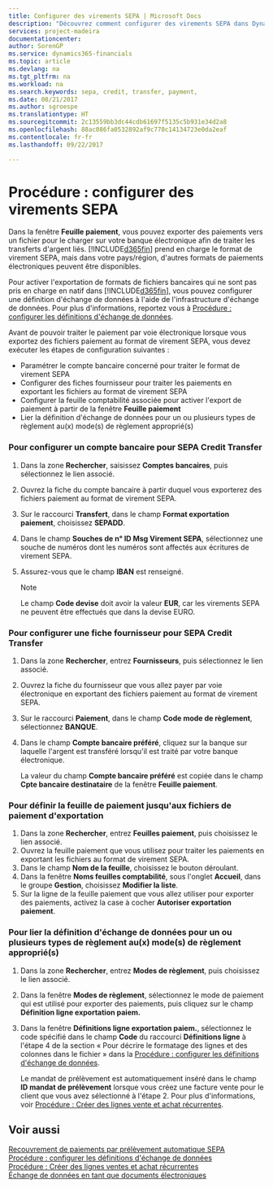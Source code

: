 ```yaml
---
title: Configurer des virements SEPA | Microsoft Docs
description: "Découvrez comment configurer des virements SEPA dans Dynamics 365 for Financials."
services: project-madeira
documentationcenter: 
author: SorenGP
ms.service: dynamics365-financials
ms.topic: article
ms.devlang: na
ms.tgt_pltfrm: na
ms.workload: na
ms.search.keywords: sepa, credit, transfer, payment,
ms.date: 08/21/2017
ms.author: sgroespe
ms.translationtype: HT
ms.sourcegitcommit: 2c13559bb3dc44cdb61697f5135c5b931e34d2a8
ms.openlocfilehash: 88ac086fa0532892af9c770c14134723e0da2eaf
ms.contentlocale: fr-fr
ms.lasthandoff: 09/22/2017

---
```

# <a name="how-to-set-up-sepa-credit-transfer"></a>Procédure : configurer des virements SEPA
Dans la fenêtre **Feuille paiement**, vous pouvez exporter des paiements vers un fichier pour le charger sur votre banque électronique afin de traiter les transferts d'argent liés. [!INCLUDE[d365fin](includes/d365fin_md.md)] prend en charge le format de virement SEPA, mais dans votre pays/région, d'autres formats de paiements électroniques peuvent être disponibles.  

Pour activer l'exportation de formats de fichiers bancaires qui ne sont pas pris en charge en natif dans [!INCLUDE[d365fin](includes/d365fin_md.md)], vous pouvez configurer une définition d'échange de données à l'aide de l'infrastructure d'échange de données. Pour plus d'informations, reportez vous à [Procédure : configurer les définitions d'échange de données](across-how-to-set-up-data-exchange-definitions.md).  

Avant de pouvoir traiter le paiement par voie électronique lorsque vous exportez des fichiers paiement au format de virement SEPA, vous devez exécuter les étapes de configuration suivantes :  

* Paramétrer le compte bancaire concerné pour traiter le format de virement SEPA  
* Configurer des fiches fournisseur pour traiter les paiements en exportant les fichiers au format de virement SEPA  
* Configurer la feuille comptabilité associée pour activer l'export de paiement à partir de la fenêtre **Feuille paiement**  
* Lier la définition d'échange de données pour un ou plusieurs types de règlement au(x) mode(s) de règlement approprié(s)  

### <a name="to-set-up-a-bank-account-for-sepa-credit-transfer"></a>Pour configurer un compte bancaire pour SEPA Credit Transfer  
1. Dans la zone **Rechercher**, saisissez **Comptes bancaires**, puis sélectionnez le lien associé.  
2. Ouvrez la fiche du compte bancaire à partir duquel vous exporterez des fichiers paiement au format de virement SEPA.  
3. Sur le raccourci **Transfert**, dans le champ **Format exportation paiement**, choisissez **SEPADD**.  
4. Dans le champ **Souches de n° ID Msg Virement SEPA**, sélectionnez une souche de numéros dont les numéros sont affectés aux écritures de virement SEPA.  
5. Assurez-vous que le champ **IBAN** est renseigné.  

    > [!NOTE]  
    >  Le champ **Code devise** doit avoir la valeur **EUR**, car les virements SEPA ne peuvent être effectués que dans la devise EURO.  

### <a name="to-set-up-a-vendor-card-for-sepa-credit-transfer"></a>Pour configurer une fiche fournisseur pour SEPA Credit Transfer  
1. Dans la zone **Rechercher**, entrez **Fournisseurs**, puis sélectionnez le lien associé.  
2. Ouvrez la fiche du fournisseur que vous allez payer par voie électronique en exportant des fichiers paiement au format de virement SEPA.  
3. Sur le raccourci **Paiement**, dans le champ **Code mode de règlement**, sélectionnez **BANQUE**.  
4. Dans le champ **Compte bancaire préféré**, cliquez sur la banque sur laquelle l'argent est transféré lorsqu'il est traité par votre banque électronique.  

     La valeur du champ **Compte bancaire préféré** est copiée dans le champ **Cpte bancaire destinataire** de la fenêtre **Feuille paiement**.  

### <a name="to-set-the-payment-journal-up-to-export-payment-files"></a>Pour définir la feuille de paiement jusqu'aux fichiers de paiement d'exportation  
1. Dans la zone **Rechercher**, entrez **Feuilles paiement**, puis choisissez le lien associé.  
2. Ouvrez la feuille paiement que vous utilisez pour traiter les paiements en exportant les fichiers au format de virement SEPA.  
3. Dans le champ **Nom de la feuille**, choisissez le bouton déroulant.  
4. Dans la fenêtre **Noms feuilles comptabilité**, sous l'onglet **Accueil**, dans le groupe **Gestion**, choisissez **Modifier la liste**.  
5. Sur la ligne de la feuille paiement que vous allez utiliser pour exporter des paiements, activez la case à cocher **Autoriser exportation paiement**.  

### <a name="to-connect-the-data-exchange-definition-for-one-or-more-payment-types-with-the-relevant-payment-method-or-methods"></a>Pour lier la définition d'échange de données pour un ou plusieurs types de règlement au(x) mode(s) de règlement approprié(s)  
1. Dans la zone **Rechercher**, entrez **Modes de règlement**, puis choisissez le lien associé.  
2. Dans la fenêtre **Modes de règlement**, sélectionnez le mode de paiement qui est utilisé pour exporter des paiements, puis cliquez sur le champ **Définition ligne exportation paiem.**  
3. Dans la fenêtre **Définitions ligne exportation paiem.**, sélectionnez le code spécifié dans le champ **Code** du raccourci **Définitions ligne** à l'étape 4 de la section « Pour décrire le formatage des lignes et des colonnes dans le fichier » dans la [Procédure : configurer les définitions d'échange de données](across-how-to-set-up-data-exchange-definitions.md).  

    Le mandat de prélèvement est automatiquement inséré dans le champ **ID mandat de prélèvement** lorsque vous créez une facture vente pour le client que vous avez sélectionné à l'étape 2. Pour plus d'informations, voir [Procédure : Créer des lignes vente et achat récurrentes](sales-how-work-standard-lines.md).  

## <a name="see-also"></a>Voir aussi  
[Recouvrement de paiements par prélèvement automatique SEPA](finance-collect-payments-with-sepa-direct-debit.md)  
[Procédure : configurer les définitions d'échange de données](across-how-to-set-up-data-exchange-definitions.md)  
[Procédure : Créer des lignes ventes et achat récurrentes](sales-how-work-standard-lines.md)  
[Échange de données en tant que documents électroniques](across-data-exchange.md)  

